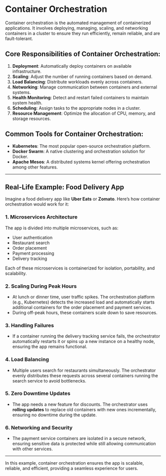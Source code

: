 
# Container Orchestration

Container orchestration is the automated management of containerized applications. It involves deploying, managing, scaling, and networking containers in a cluster to ensure they run efficiently, remain reliable, and are fault-tolerant.

## Core Responsibilities of Container Orchestration:
1. **Deployment**: Automatically deploy containers on available infrastructure.
2. **Scaling**: Adjust the number of running containers based on demand.
3. **Load Balancing**: Distribute workloads evenly across containers.
4. **Networking**: Manage communication between containers and external systems.
5. **Health Monitoring**: Detect and restart failed containers to maintain system health.
6. **Scheduling**: Assign tasks to the appropriate nodes in a cluster.
7. **Resource Management**: Optimize the allocation of CPU, memory, and storage resources.

## Common Tools for Container Orchestration:
- **Kubernetes**: The most popular open-source orchestration platform.
- **Docker Swarm**: A native clustering and orchestration solution for Docker.
- **Apache Mesos**: A distributed systems kernel offering orchestration among other features.

---

## Real-Life Example: Food Delivery App

Imagine a food delivery app like **Uber Eats** or **Zomato**. Here’s how container orchestration would work for it:

### 1. Microservices Architecture
The app is divided into multiple microservices, such as:
- User authentication
- Restaurant search
- Order placement
- Payment processing
- Delivery tracking

Each of these microservices is containerized for isolation, portability, and scalability.

### 2. Scaling During Peak Hours
- At lunch or dinner time, user traffic spikes. The orchestration platform (e.g., Kubernetes) detects the increased load and automatically starts additional containers for the order placement and payment services.
- During off-peak hours, these containers scale down to save resources.

### 3. Handling Failures
- If a container running the delivery tracking service fails, the orchestrator automatically restarts it or spins up a new instance on a healthy node, ensuring the app remains functional.

### 4. Load Balancing
- Multiple users search for restaurants simultaneously. The orchestrator evenly distributes these requests across several containers running the search service to avoid bottlenecks.

### 5. Zero Downtime Updates
- The app needs a new feature for discounts. The orchestrator uses **rolling updates** to replace old containers with new ones incrementally, ensuring no downtime during the update.

### 6. Networking and Security
- The payment service containers are isolated in a secure network, ensuring sensitive data is protected while still allowing communication with other services.

---

In this example, container orchestration ensures the app is scalable, reliable, and efficient, providing a seamless experience for users.
